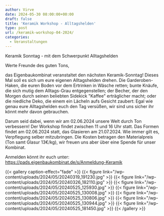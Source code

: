 ```yaml
---
author: Virve
date: 2024-05-30 08:00:00+00:00
draft: false
title: 'Keramik Workshop - Alltagshelden'
type: post
url: /keramik-workshop-04-2024/
categories:
  - Veranstaltungen
---
```


Keramik Sonntag - mit dem Schwerpunkt Alltagshelden

Werte Freunde des guten Tons,

das Eigenbaukombinat veranstaltet den nächsten Keramik-Sonntag! Dieses Mal soll es sich um eure eigenen Alltagshelden drehen. Die Garderoben-Haken, die euren Boden vor dem Ertrinken in Wäsche retten; bunte Knäufe, die sich mutig dem Alltags-Grau entgegenstellen; der Becher, der den Morgen durch seinen beliebten Sidekick "Kaffee" erträglicher macht; oder die niedliche Deko, die einem ein Lächeln aufs Gesicht zaubert: Egal wie genau eure Alltagshelden euch den Tag versüßen, wir sind uns sicher ihr könnt mehr davon gebrauchen.  

Darum seid dabei, wenn wir am 02.06.2024 unsere Welt durch Ton verbessern! Der Workshop findet zwischen 11 und 16 Uhr statt.
Das Formen findet am 02.06.2024 statt, das Glasieren am 21.07.2024. Wie immer gilt es, Verpflegung selber mitzubringen. Die Kosten betragen den Materialpreis (Ton samt Glasur 13€/kg), wir freuen uns aber über eine Spende für unser Kombinat.

Anmelden könnt ihr euch unter: https://pads.eigenbaukombinat.de/s/Anmeldung-Keramik

{{< gallery caption-effect="fade" >}}
{{< figure link="/wp-content/uploads/2024/05/20240319_191230.jpg" >}}
{{< figure link="/wp-content/uploads/2024/05/20240326_182110.jpg" >}}
{{< figure link="/wp-content/uploads/2024/05/20240525_125930.jpg" >}}
{{< figure link="/wp-content/uploads/2024/05/20240525_130008.jpg" >}}
{{< figure link="/wp-content/uploads/2024/05/20240525_130806.jpg" >}}
{{< figure link="/wp-content/uploads/2024/05/20240525_130944.jpg" >}}
{{< figure link="/wp-content/uploads/2024/05/20240525_181450.jpg" >}}
{{< /gallery >}}


